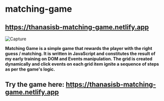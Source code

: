 # matching-game

## https://thanasisb-matching-game.netlify.app

![Capture](https://user-images.githubusercontent.com/91921066/167690302-f1df40bc-b2a4-4730-ad0b-272486f340c1.PNG)

**Matching Game is a simple game that rewards the player with the right guess / matching.
It is written in JavaScript and constitutes the result of my early training on DOM and Events manipulation. 
The grid is created dynamically and click events on each grid item ignite a sequence of steps as per the game's logic.**

## Try the game here: https://thanasisb-matching-game.netlify.app
